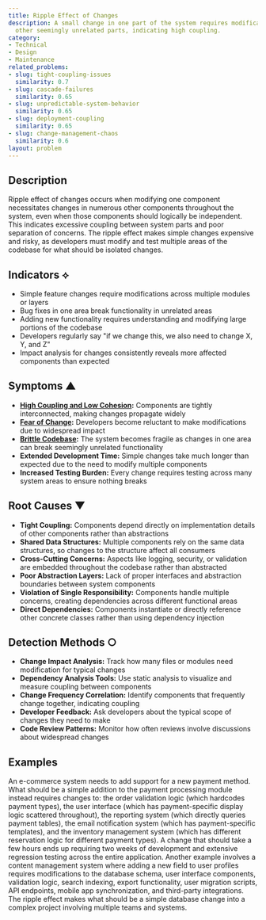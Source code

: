 ```yaml
---
title: Ripple Effect of Changes
description: A small change in one part of the system requires modifications in many
  other seemingly unrelated parts, indicating high coupling.
category:
- Technical
- Design
- Maintenance
related_problems:
- slug: tight-coupling-issues
  similarity: 0.7
- slug: cascade-failures
  similarity: 0.65
- slug: unpredictable-system-behavior
  similarity: 0.65
- slug: deployment-coupling
  similarity: 0.65
- slug: change-management-chaos
  similarity: 0.6
layout: problem
---
```


## Description

Ripple effect of changes occurs when modifying one component necessitates changes in numerous other components throughout the system, even when those components should logically be independent. This indicates excessive coupling between system parts and poor separation of concerns. The ripple effect makes simple changes expensive and risky, as developers must modify and test multiple areas of the codebase for what should be isolated changes.

## Indicators ⟡
- Simple feature changes require modifications across multiple modules or layers
- Bug fixes in one area break functionality in unrelated areas
- Adding new functionality requires understanding and modifying large portions of the codebase
- Developers regularly say "if we change this, we also need to change X, Y, and Z"
- Impact analysis for changes consistently reveals more affected components than expected

## Symptoms ▲
- **[High Coupling and Low Cohesion](high-coupling-low-cohesion.md):** Components are tightly interconnected, making changes propagate widely
- **[Fear of Change](fear-of-change.md):** Developers become reluctant to make modifications due to widespread impact
- **[Brittle Codebase](brittle-codebase.md):** The system becomes fragile as changes in one area can break seemingly unrelated functionality
- **Extended Development Time:** Simple changes take much longer than expected due to the need to modify multiple components
- **Increased Testing Burden:** Every change requires testing across many system areas to ensure nothing breaks

## Root Causes ▼
- **Tight Coupling:** Components depend directly on implementation details of other components rather than abstractions
- **Shared Data Structures:** Multiple components rely on the same data structures, so changes to the structure affect all consumers
- **Cross-Cutting Concerns:** Aspects like logging, security, or validation are embedded throughout the codebase rather than abstracted
- **Poor Abstraction Layers:** Lack of proper interfaces and abstraction boundaries between system components
- **Violation of Single Responsibility:** Components handle multiple concerns, creating dependencies across different functional areas
- **Direct Dependencies:** Components instantiate or directly reference other concrete classes rather than using dependency injection

## Detection Methods ○
- **Change Impact Analysis:** Track how many files or modules need modification for typical changes
- **Dependency Analysis Tools:** Use static analysis to visualize and measure coupling between components
- **Change Frequency Correlation:** Identify components that frequently change together, indicating coupling
- **Developer Feedback:** Ask developers about the typical scope of changes they need to make
- **Code Review Patterns:** Monitor how often reviews involve discussions about widespread changes

## Examples

An e-commerce system needs to add support for a new payment method. What should be a simple addition to the payment processing module instead requires changes to: the order validation logic (which hardcodes payment types), the user interface (which has payment-specific display logic scattered throughout), the reporting system (which directly queries payment tables), the email notification system (which has payment-specific templates), and the inventory management system (which has different reservation logic for different payment types). A change that should take a few hours ends up requiring two weeks of development and extensive regression testing across the entire application. Another example involves a content management system where adding a new field to user profiles requires modifications to the database schema, user interface components, validation logic, search indexing, export functionality, user migration scripts, API endpoints, mobile app synchronization, and third-party integrations. The ripple effect makes what should be a simple database change into a complex project involving multiple teams and systems.
